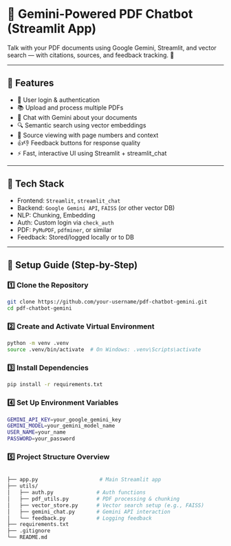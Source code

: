 # 📄 Gemini-Powered PDF Chatbot (Streamlit App)

Talk with your PDF documents using Google Gemini, Streamlit, and vector search — with citations, sources, and feedback tracking. 🚀

---

## 📌 Features

- 🔐 User login & authentication
- 📚 Upload and process multiple PDFs
- 🤖 Chat with Gemini about your documents
- 🔍 Semantic search using vector embeddings
- 📄 Source viewing with page numbers and context
- 👍👎 Feedback buttons for response quality
- ⚡ Fast, interactive UI using Streamlit + streamlit_chat

---

## 🧠 Tech Stack

- Frontend: `Streamlit`, `streamlit_chat`
- Backend: `Google Gemini API`, `FAISS` (or other vector DB)
- NLP: Chunking, Embedding
- Auth: Custom login via `check_auth`
- PDF: `PyMuPDF`, `pdfminer`, or similar
- Feedback: Stored/logged locally or to DB

---

## 🔧 Setup Guide (Step-by-Step)

### 1️⃣ Clone the Repository

```bash
git clone https://github.com/your-username/pdf-chatbot-gemini.git
cd pdf-chatbot-gemini
```

### 2️⃣ Create and Activate Virtual Environment

```bash
python -m venv .venv
source .venv/bin/activate  # On Windows: .venv\Scripts\activate
```

### 3️⃣ Install Dependencies

```bash
pip install -r requirements.txt
```

### 4️⃣ Set Up Environment Variables

```bash
GEMINI_API_KEY=your_google_gemini_key
GEMINI_MODEL=your_gemini_model_name
USER_NAME=your_name
PASSWORD=your_password
```

### 5️⃣ Project Structure Overview
```bash

├── app.py                    # Main Streamlit app
├── utils/
│   ├── auth.py              # Auth functions
│   ├── pdf_utils.py         # PDF processing & chunking
│   ├── vector_store.py      # Vector search setup (e.g., FAISS)
│   ├── gemini_chat.py       # Gemini API interaction
│   └── feedback.py          # Logging feedback
├── requirements.txt
├── .gitignore
└── README.md
```